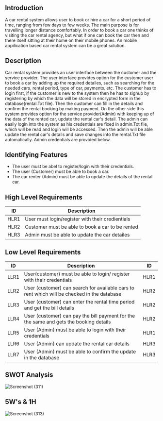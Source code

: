 ## Introduction

A car rental system allows user to book or hire a car for a short period of time, ranging from few days to few weeks. The main purpose is for travelling longer
distance comfortably. In order to book a car one thinks of visiting the car rental agency, but what if one can book the car then and there itself sitting at their home
on their mobile phones. An mobile appilication based car rental system can be a great solution.

## Description

Car rental system provides an user interface between the customer and the service provider. The user interface provides option for the customer user to book a car by
adding up the required detailes, such as searching for the needed cars, rental period, type of car, payments. etc. The customer has to login first, if the customer is
new to the system then he has to signup by registering by which the data will be stored in encrypted form in the database(rental.Txt file). Then the customer can fill
in the details and confirm the rental booking by making payment. On the other side this system provides option for the service provider(Admin) with keeping up of the
data of the rented car, update the rental car's detail. The admin can easily login into the system as his credentials are fixed in admin.Txt file, which will be read
and login will be accessed. Then the admin will be able update the rental car's details and save changes into the rental.Txt file automatically. Admin credentials are
provided below.

## Identifying Features

*  The user must be abel to register/login with their credentials.
*  The user (Customer) must be able to book a car.
*  The car renter (Admin) must be able to update the details of the rental car.

## High Level Requirements

| ID | Description | 
|-----|-------------|
|HLR1| User must login/register with their credientials|
|HLR2| Customer must be able to book a car to be rented|
|HLR3| Admin must be able to update the car detailes|

## Low Level Requirements

| ID | Description | ID |
|-----|-------------|------|
|LLR1| User(customer) must be able to login/ register with their credentials|HLR1|
|LLR2| User (customer) can search for available cars to rent which will be checked in the database|HLR2|
|LLR3| User (customer) can enter the rental time period and get the bill details|HLR2|
|LLR4| User (customer) can pay the bill payment for the the same and gets the booking details|HLR2|
|LLR5| User (Admin) must be able to login with their credentials|HLR1|
|LLR6| User (Admin) can update the rental car details|HLR3|
|LLR7| User (Admin) must be able to confirm the update in the database|HLR3|

## SWOT Analysis

![Screenshot (311)](https://user-images.githubusercontent.com/42509490/161407467-ec9b7be7-bd47-4146-b805-7b7b111062e0.png)

## 5W's & 1H

![Screenshot (313)](https://user-images.githubusercontent.com/42509490/161407818-18481e49-4c9e-4993-80ed-bbd5be3029ee.png)
